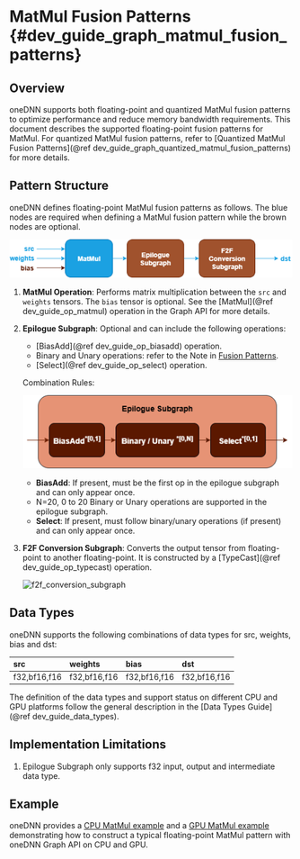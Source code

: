 MatMul Fusion Patterns {#dev_guide_graph_matmul_fusion_patterns}
================================================================

## Overview

oneDNN supports both floating-point and quantized MatMul fusion patterns to
optimize performance and reduce memory bandwidth requirements. This document
describes the supported floating-point fusion patterns for MatMul. For quantized
MatMul fusion patterns, refer to [Quantized MatMul Fusion Patterns](@ref dev_guide_graph_quantized_matmul_fusion_patterns)
for more details.

## Pattern Structure

oneDNN defines floating-point MatMul fusion patterns as follows.
The blue nodes are required when defining a MatMul fusion pattern while the brown
nodes are optional.

![MatMul pattern](images/matmul_pattern.png)

1. **MatMul Operation**: Performs matrix multiplication between the `src` and
   `weights` tensors. The `bias` tensor is optional. See the [MatMul](@ref dev_guide_op_matmul)
   operation in the Graph API for more details.
2. **Epilogue Subgraph**: Optional and can include the following operations:
   - [BiasAdd](@ref dev_guide_op_biasadd) operation.
   - Binary and Unary operations: refer to the Note in
     [Fusion Patterns](graph_fusion_patterns.html).
   - [Select](@ref dev_guide_op_select) operation.

   Combination Rules:

   ![epilogue subgraph](images/epilogue_subgraph_matmul.png)

   - **BiasAdd**: If present, must be the first op in the epilogue subgraph and
     can only appear once.
   - N=20, 0 to 20 Binary or Unary operations are supported in the epilogue
     subgraph.
   - **Select**: If present, must follow binary/unary operations (if present)
     and can only appear once.

3. **F2F Conversion Subgraph**: Converts the output tensor from floating-point to
   another floating-point. It is constructed by a [TypeCast](@ref dev_guide_op_typecast)
   operation.

   ![f2f_conversion_subgraph](images/f2f_conversion.png)


## Data Types

oneDNN supports the following combinations of data types for src, weights, bias
and dst:

| src          | weights       | bias         | dst          |
| :----------- | :------------ | :----------- | :----------- |
| f32,bf16,f16 | f32,bf16,f16  | f32,bf16,f16 | f32,bf16,f16 |

The definition of the data types and support status on different CPU and GPU
platforms follow the general description in the [Data Types Guide](@ref dev_guide_data_types).

## Implementation Limitations

1. Epilogue Subgraph only supports f32 input, output and intermediate data type.

## Example

oneDNN provides a [CPU MatMul
example](https://github.com/uxlfoundation/oneDNN/tree/main/examples/graph/cpu_simple_op_partition.cpp)
and a [GPU MatMul example](https://github.com/uxlfoundation/oneDNN/tree/main/examples/graph/sycl_simple_op_partition.cpp)
demonstrating how to construct a typical floating-point MatMul pattern
with oneDNN Graph API on CPU and GPU.